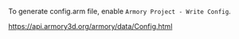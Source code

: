 To generate config.arm file, enable `Armory Project - Write Config`.

https://api.armory3d.org/armory/data/Config.html
